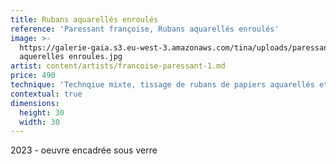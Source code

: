 ```yaml
---
title: Rubans aquarellés enroulés
reference: 'Paressant françoise, Rubans aquarellés enroulés'
image: >-
  https://galerie-gaia.s3.eu-west-3.amazonaws.com/tina/uploads/paressant-francoise/galerie-gaia-paressant-francoise-rubans
  aquerelles enroules.jpg
artist: content/artists/francoise-paressant-1.md
price: 490
technique: 'Technqiue mixte, tissage de rubans de papiers aquarellés et enroulés'
contextual: true
dimensions:
  height: 30
  width: 30
---
```


2023 - oeuvre encadrée sous verre 
